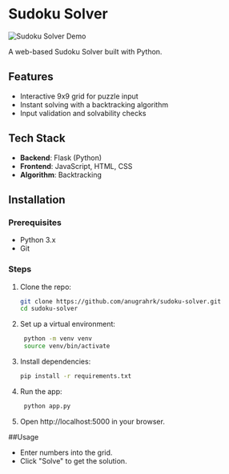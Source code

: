 # Sudoku Solver

![Sudoku Solver Demo](https://jmp.sh/s/tvaajf1wcmUjs4QpDlZg)

A web-based Sudoku Solver built with Python.

## Features
- Interactive 9x9 grid for puzzle input
- Instant solving with a backtracking algorithm
- Input validation and solvability checks

## Tech Stack
- **Backend**: Flask (Python)
- **Frontend**: JavaScript, HTML, CSS
- **Algorithm**: Backtracking

## Installation

### Prerequisites
- Python 3.x
- Git

### Steps
1. Clone the repo:
   ```bash
   git clone https://github.com/anugrahrk/sudoku-solver.git
   cd sudoku-solver
2. Set up a virtual environment:
   ```bash
    python -m venv venv
    source venv/bin/activate
3. Install dependencies:
    ```bash
    pip install -r requirements.txt
4. Run the app:
   ```bash
    python app.py
5. Open http://localhost:5000 in your browser.

##Usage
- Enter numbers into the grid.
- Click "Solve" to get the solution.
